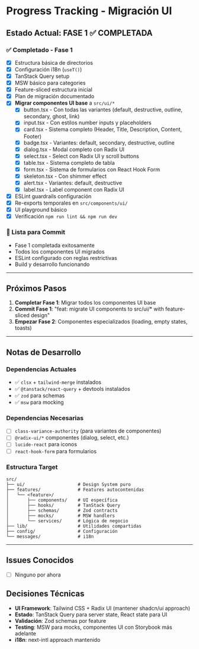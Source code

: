 # Progress Tracking - Migración UI

## Estado Actual: FASE 1 ✅ COMPLETADA

### ✅ Completado - Fase 1

- [x] Estructura básica de directorios
- [x] Configuración i18n (`useT()`)
- [x] TanStack Query setup
- [x] MSW básico para categories
- [x] Feature-sliced estructura inicial
- [x] Plan de migración documentado
- [x] **Migrar componentes UI base** a `src/ui/*`
  - [x] button.tsx - Con todas las variantes (default, destructive, outline, secondary, ghost, link)
  - [x] input.tsx - Con estilos number inputs y placeholders
  - [x] card.tsx - Sistema completo (Header, Title, Description, Content, Footer)
  - [x] badge.tsx - Variantes: default, secondary, destructive, outline
  - [x] dialog.tsx - Modal completo con Radix UI
  - [x] select.tsx - Select con Radix UI y scroll buttons
  - [x] table.tsx - Sistema completo de tabla
  - [x] form.tsx - Sistema de formularios con React Hook Form
  - [x] skeleton.tsx - Con shimmer effect
  - [x] alert.tsx - Variantes: default, destructive
  - [x] label.tsx - Label component con Radix UI
- [x] ESLint guardrails configuración
- [x] Re-exports temporales en `src/components/ui/`
- [x] UI playground básico
- [x] Verificación `npm run lint && npm run dev`

### 🚀 Lista para Commit

- Fase 1 completada exitosamente
- Todos los componentes UI migrados
- ESLint configurado con reglas restrictivas
- Build y desarrollo funcionando

---

## Próximos Pasos

1. **Completar Fase 1**: Migrar todos los componentes UI base
2. **Commit Fase 1**: "feat: migrate UI components to src/ui/\* with feature-sliced design"
3. **Empezar Fase 2**: Componentes especializados (loading, empty states, toasts)

---

## Notas de Desarrollo

### Dependencias Actuales

- ✅ `clsx` + `tailwind-merge` instalados
- ✅ `@tanstack/react-query` + devtools instalados
- ✅ `zod` para schemas
- ✅ `msw` para mocking

### Dependencias Necesarias

- [ ] `class-variance-authority` (para variantes de componentes)
- [ ] `@radix-ui/*` componentes (dialog, select, etc.)
- [ ] `lucide-react` para iconos
- [ ] `react-hook-form` para formularios

### Estructura Target

```
src/
├── ui/                    # Design System puro
├── features/              # Features autocontenidas
│   └── <feature>/
│       ├── components/    # UI específica
│       ├── hooks/         # TanStack Query
│       ├── schemas/       # Zod contracts
│       ├── mocks/         # MSW handlers
│       └── services/      # Lógica de negocio
├── lib/                   # Utilidades compartidas
├── config/                # Configuración
└── messages/              # i18n
```

---

## Issues Conocidos

- [ ] Ninguno por ahora

## Decisiones Técnicas

- **UI Framework**: Tailwind CSS + Radix UI (mantener shadcn/ui approach)
- **Estado**: TanStack Query para server state, React state para UI
- **Validación**: Zod schemas por feature
- **Testing**: MSW para mocks, componentes UI con Storybook más adelante
- **i18n**: next-intl approach mantenido
